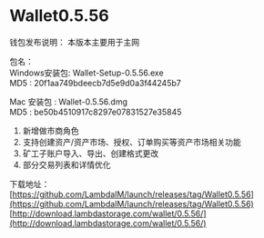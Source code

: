 # Wallet0.5.56

钱包发布说明： 
本版本主要用于主网    

包名：  
Windows安装包: Wallet-Setup-0.5.56.exe  
MD5         : 20f1aa749bdeecb7d5e9d0a3f44245b7  

Mac 安装包   : Wallet-0.5.56.dmg  
MD5         : be50b4510917c8297e07831527e35845  


1. 新增做市商角色 
2. 支持创建资产/资产市场、授权、订单购买等资产市场相关功能  
3. 矿工子账户导入、导出、创建格式更改  
4. 部分交易列表和详情优化  

下载地址：  
[https://github.com/LambdaIM/launch/releases/tag/Wallet0.5.56](https://github.com/LambdaIM/launch/releases/tag/Wallet0.5.56)
[http://download.lambdastorage.com/wallet/0.5.56/](http://download.lambdastorage.com/wallet/0.5.56/)

